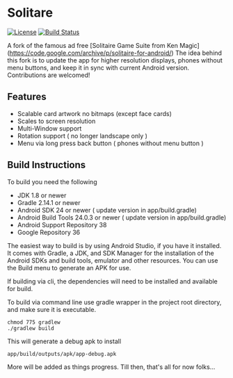 # Solitare
[![License](http://img.shields.io/badge/license-APACHE2-blue.svg?style=plastic)](https://github.com/Obsidian-StudiosInc/solitaire/blob/master/LICENSE)
[![Build Status](https://travis-ci.org/Obsidian-StudiosInc/solitaire.svg?branch=master)](https://travis-ci.org/Obsidian-StudiosInc/solitaire)

A fork of the famous ad free 
[Solitaire Game Suite from Ken Magic] (https://code.google.com/archive/p/solitaire-for-android/)
The idea behind this fork is to update the app for higher resolution 
displays, phones without menu buttons, and keep it in sync with current 
Android version. Contributions are welcomed!

## Features
 * Scalable card artwork no bitmaps (except face cards)
 * Scales to screen resolution
 * Multi-Window support
 * Rotation support ( no longer landscape only )
 * Menu via long press back button ( phones without menu button )

## Build Instructions

To build you need the following

* JDK 1.8 or newer
* Gradle 2.14.1 or newer
* Android SDK 24 or newer ( update version in app/build.gradle)
* Android Build Tools 24.0.3 or newer ( update version in app/build.gradle)
* Android Support Repository 38
* Google Repository 36

The easiest way to build is by using Android Studio, if you have it 
installed. It comes with Gradle, a JDK, and SDK Manager for the 
installation of the Android SDKs and build tools, emulator and other 
resources. You can use the Build menu to generate an APK for use.

If building via cli, the dependencies will need to be installed and 
available for build.

To build via command line use gradle wrapper in the project root 
directory, and make sure it is executable.

```shell
chmod 775 gradlew
./gradlew build
```

This will generate a debug apk to install
```shell
app/build/outputs/apk/app-debug.apk
```

More will be added as things progress.
Till then, that's all for now folks...
